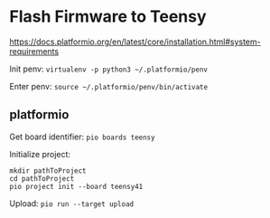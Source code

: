 # Flash Firmware to Teensy

https://docs.platformio.org/en/latest/core/installation.html#system-requirements

Init penv:
``` virtualenv -p python3 ~/.platformio/penv ```

Enter penv:
``` source ~/.platformio/penv/bin/activate ``` 

## platformio
Get board identifier:
``` pio boards teensy ``` 

Initialize project:
``` 
mkdir pathToProject
cd pathToProject
pio project init --board teensy41
``` 

Upload:
``` pio run --target upload ``` 